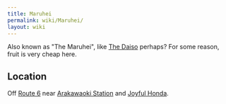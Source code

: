 ```yaml
---
title: Maruhei
permalink: wiki/Maruhei/
layout: wiki
---
```


Also known as "The Maruhei", like [The Daiso](/wiki/The_Daiso "wikilink")
perhaps? For some reason, fruit is very cheap here.

Location
--------

Off [Route 6](/wiki/Route_6 "wikilink") near [Arakawaoki
Station](/wiki/Arakawaoki_Station "wikilink") and [Joyful
Honda](/wiki/Joyful_Honda "wikilink").
